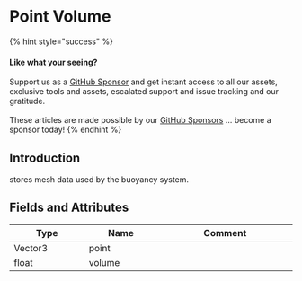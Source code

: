 # Point Volume

{% hint style="success" %}
#### Like what your seeing?

Support us as a [GitHub Sponsor](../../../where-to-buy/become-a-sponsor.md) and get instant access to all our assets, exclusive tools and assets, escalated support and issue tracking and our gratitude.\
\
These articles are made possible by our [GitHub Sponsors](../../../where-to-buy/become-a-sponsor.md) ... become a sponsor today!
{% endhint %}

## Introduction

stores mesh data used by the buoyancy system.

## Fields and Attributes

<table><thead><tr><th width="176.1867087633845">Type</th><th width="173.82668241105068">Name</th><th width="375.82373346952215">Comment</th></tr></thead><tbody><tr><td>Vector3</td><td>point</td><td></td></tr><tr><td>float</td><td>volume</td><td></td></tr></tbody></table>

##
